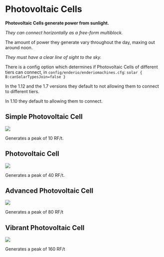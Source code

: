 # Photovoltaic Cells

**Photovoltaic Cells generate power from sunlight.**

*They can connect horizontally as a free-form multiblock.*

The amount of power they generate vary throughout the day, maxing out around noon.

*They must have a clear line of sight to the sky.*

There is a config option which determines if Photovoltaic Cells of different tiers can connect, in `config/enderio/enderiomachines.cfg`: `solar { B:canSolarTypesJoin=false }`

In the 1.12 and the 1.7 versions they default to not allowing them to connect to different tiers.

In 1.10 they default to allowing them to connect.

## Simple Photovoltaic Cell
![](renders/solar_panel_simple.png)

Generates a peak of 10 RF/t.

## Photovoltaic Cell
![](renders/solar_panel.png)

Generates a peak of 40 RF/t.

## Advanced Photovoltaic Cell
![](renders/solar_panel_advanced.png)

Generates a peak of 80 RF/t

## Vibrant Photovoltaic Cell
![](renders/solar_panel_vibrant.png)

Generates a peak of 160 RF/t